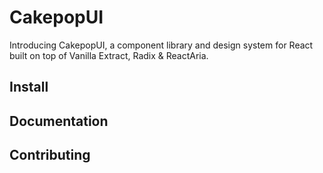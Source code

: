 # CakepopUI

Introducing CakepopUI, a component library and design system for React built on top of Vanilla Extract, Radix & ReactAria.


## Install

## Documentation

## Contributing